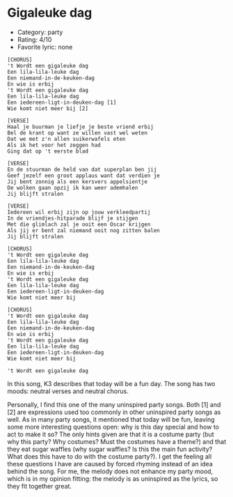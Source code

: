 # Gigaleuke dag

 * Category: party
 * Rating: 4/10
 * Favorite lyric: none

```
[CHORUS]
't Wordt een gigaleuke dag
Een lila-lila-leuke dag
Een niemand-in-de-keuken-dag
En wie is erbij
't Wordt een gigaleuke dag
Een lila-lila-leuke dag
Een iedereen-ligt-in-deuken-dag [1]
Wie komt niet meer bij [2]

[VERSE]
Haal je buurman je liefje je beste vriend erbij
Bel de krant op want ze willen vast wel weten
Dat we met z'n allen suikerwafels eten
Als ik het voor het zeggen had
Ging dat op 't eerste blad

[VERSE]
En de stuurman de held van dat superplan ben jij
Geef jezelf een groot applaus want dat verdien je
Jij bent zonnig als een kersvers appelsientje
De wolken gaan opzij ik kan weer ademhalen
Jij blijft stralen

[VERSE]
Iedereen wil erbij zijn op jouw verkleedpartij
In de vriendjes-hitparade blijf je stijgen
Met die glimlach zal je ooit een Oscar krijgen
Als jij er bent zal niemand ooit nog zitten balen
Jij blijft stralen

[CHORUS]
't Wordt een gigaleuke dag
Een lila-lila-leuke dag
Een niemand-in-de-keuken-dag
En wie is erbij
't Wordt een gigaleuke dag
Een lila-lila-leuke dag
Een iedereen-ligt-in-deuken-dag
Wie komt niet meer bij

[CHORUS]
't Wordt een gigaleuke dag
Een lila-lila-leuke dag
Een niemand-in-de-keuken-dag
En wie is erbij
't Wordt een gigaleuke dag
Een lila-lila-leuke dag
Een iedereen-ligt-in-deuken-dag
Wie komt niet meer bij

't Wordt een gigaleuke dag
```

In this song, K3 describes that today will be a fun day. The song has
two moods: neutral verses and neutral chorus.

Personally, I find this one of the many uninspired party songs. Both [1]
and [2] are expressions used too commonly in other uninspired party
songs as well. As in many party songs, it mentioned that today will be
fun, leaving some more interesting questions open: why is this day
special and how to act to make it so? The only hints given are that it
is a costume party (but why this party? Why costumes? Must the costumes
have a theme?) and that they eat sugar waffles (why sugar waffles? Is
this the main fun activity? What does this have to do with the costume
party?). I get the feeling all these questions I have are caused by
forced rhyming instead of an idea behind the song. For me, the melody
does not enhance my party mood, which is in my opinion fitting: the
melody is as uninspired as the lyrics, so they fit together great.